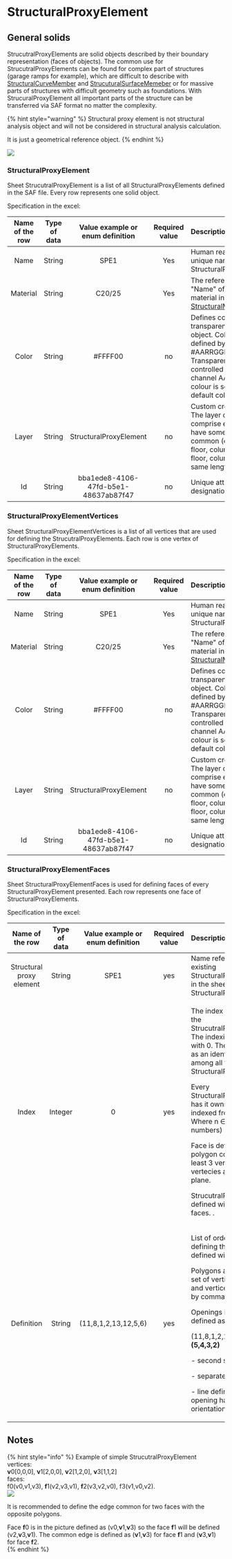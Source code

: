 # StructuralProxyElement

## General solids

StrucutralProxyElements are solid objects described by their boundary representation \(faces of objects\). The common use for StrucutralProxyElements can be found for complex part of structures \(garage ramps for example\), which are difficult to describe with [StructuralCurveMember](structuralcurvemember.md#1d-member-beam-column) and [StrucuturalSurfaceMemeber](structuralsurfacemember.md#2d-member-plate-wall) or for massive parts of structures with difficult geometry such as foundations. With StrucuralProxyElement all important parts of the structure can be transferred via SAF format no matter the complexity.

{% hint style="warning" %}
Structural proxy element is not structural analysis object and will not be considered in structural analysis calculation.

It is just a geometrical reference object.
{% endhint %}

![](../.gitbook/assets/18_structuralproxyelement.png)

### StructuralProxyElement

Sheet StrucutralProxyElement is a list of all StructuralProxyElements defined in the SAF file. Every row represents one solid object.

Specification in the excel:

| Name of the row | Type of data | Value example or enum definition | Required value | Description |
| :---: | :---: | :---: | :---: | :--- |
| Name | String | SPE1 | Yes | Human readable unique name of the StructuralProxyElement |
| Material | String | C20/25 | Yes | The reference to the "Name" of defined material in [StructuralMaterial](structuralmaterial.md#material) |
| Color | String | \#FFFF00 | no | Defines colour and transparency of the object. Colour is defined by Hex format \#AARRGGBB. Transparency is controlled by the alpha channel AA. If no colour is set then default colour is used. |
| Layer | String | StructuralProxyElement | no | Custom created layer. The layer can thus comprise entities that have something in common \(e.g. one floor, columns of one floor, columns of the same length, etc.\) |
| Id | String | bba1ede8-4106-47fd-b5e1-48637ab87f47 | no | Unique attribute designation |

### StructuralProxyElementVertices

Sheet StructuralProxyElementVertices is a list of all vertices that are used for defining the StrucutralProxyElements. Each row is one vertex of StructuralProxyElements.

Specification in the excel:

| Name of the row | Type of data | Value example or enum definition | Required value | Description |
| :---: | :---: | :---: | :---: | :--- |
| Name | String | SPE1 | Yes | Human readable unique name of the StructuralProxyElement |
| Material | String | C20/25 | Yes | The reference to the "Name" of defined material in [StructuralMaterial](https://saf.guide/Content/A_Objects/3_StructuralMaterial.htm) |
| Color | String | \#FFFF00 | no | Defines colour and transparency of the object. Colour is defined by Hex format \#AARRGGBB. Transparency is controlled by the alpha channel AA. If no colour is set then default colour is used. |
| Layer | String | StructuralProxyElement | no | Custom created layer. The layer can thus comprise entities that have something in common \(e.g. one floor, columns of one floor, columns of the same length, etc.\) |
| Id | String | bba1ede8-4106-47fd-b5e1-48637ab87f47 | no | Unique attribute designation |

### StructuralProxyElementFaces

Sheet StructuralProxyElementFaces is used for defining faces of every StructuralProxyElement presented. Each row represents one face of StructuralProxyElements.

Specification in the excel:

<table>
  <thead>
    <tr>
      <th style="text-align:center">Name of the row</th>
      <th style="text-align:center">Type of data</th>
      <th style="text-align:center">Value example or enum definition</th>
      <th style="text-align:center">Required value</th>
      <th style="text-align:left">Description</th>
    </tr>
  </thead>
  <tbody>
    <tr>
      <td style="text-align:center">Structural proxy element</td>
      <td style="text-align:center">String</td>
      <td style="text-align:center">SPE1</td>
      <td style="text-align:center">yes</td>
      <td style="text-align:left">Name reference to existing StructuralProxyElement in the sheet StructuralProxyElelement.</td>
    </tr>
    <tr>
      <td style="text-align:center">Index</td>
      <td style="text-align:center">Integer</td>
      <td style="text-align:center">0</td>
      <td style="text-align:center">yes</td>
      <td style="text-align:left">
        <p>The index of the face of the StrucutralProxyElement. The indexing is starting
          with 0. The Index is used as an identifier of faces among all faces of
          StructuralProxyElement.</p>
        <p>Every StructuralProxyElement has it owns set of faces indexed from 0 to
          n. Where n &#x2208; N (natural numbers)</p>
        <p>Face is defined with polygon consisting of at least 3 vertecies. These
          vertecies are defining a plane.</p>
        <p>StrucutralProxyElement is defined with at least 4 faces. .</p>
      </td>
    </tr>
    <tr>
      <td style="text-align:center">Definition</td>
      <td style="text-align:center">String</td>
      <td style="text-align:center">(11,8,1,2,13,12,5,6)</td>
      <td style="text-align:center">yes</td>
      <td style="text-align:left">
        <p>List of ordered vertecies defining the face. Face is defined with polygons.</p>
        <p>Polygons are defined by set of vertices in brackets and vertices are divided
          by comma.</p>
        <p>Openings in face is defined as:</p>
        <p>(11,8,1,2,13,12,5,6)|<b>(5,4,3,2)</b>
        </p>
        <p>- second set of brackets</p>
        <p>- separated by |</p>
        <p>- line defining the an opening has clockwise orientation</p>
      </td>
    </tr>
  </tbody>
</table>



## Notes

{% hint style="info" %}
Example of simple StrucutralProxyElement  
vertices:  
**v**0\[0,0,0\], **v**1\[2,0,0\], **v**2\[1,2,0\], **v**3\[1,1,2\]  
faces:  
f0\(v0,v1,v3\), **f**1\(v2,v3,v1\), **f**2\(v3,v2,v0\), f3\(v1,v0,v2\).  
 ![](../.gitbook/assets/18_structuralproxyelement2.png) 

It is recommended to define the edge common for two faces with the opposite polygons.

Face **f**0 is in the picture defined as \(v0,**v**1,**v**3\) so the face **f**1 will be defined \(v2,**v**3,**v**1\). The common edge is defined as \(**v**1,**v**3\) for face **f**1 and \(**v**3,**v**1\) for face **f**2.  
{% endhint %}

